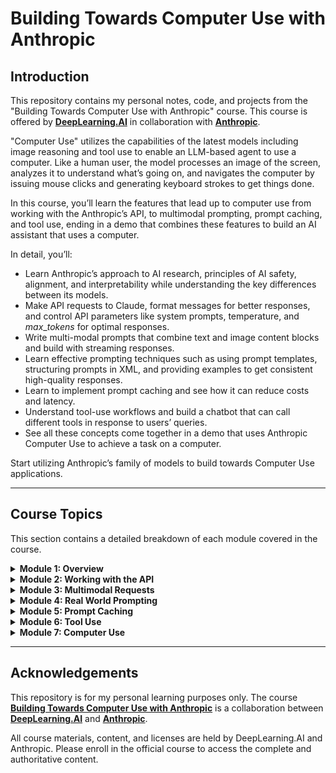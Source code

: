 # Building Towards Computer Use with Anthropic

## Introduction

This repository contains my personal notes, code, and projects from the "Building Towards Computer Use with Anthropic" course. This course is offered by **[DeepLearning.AI](https://www.deeplearning.ai/)** in collaboration with **[Anthropic](https://www.anthropic.com/)**.

"Computer Use" utilizes the capabilities of the latest models including image reasoning and tool use to enable an LLM-based agent to use a computer. Like a human user, the model processes an image of the screen, analyzes it to understand what’s going on, and navigates the computer by issuing mouse clicks and generating keyboard strokes to get things done.

In this course, you’ll learn the features that lead up to computer use from working with the Anthropic’s API, to multimodal prompting, prompt caching, and tool use, ending in a demo that combines these features to build an AI assistant that uses a computer.

In detail, you’ll:

  * Learn Anthropic’s approach to AI research, principles of AI safety, alignment, and interpretability while understanding the key differences between its models.
  * Make API requests to Claude, format messages for better responses, and control API parameters like system prompts, temperature, and $max\_tokens$ for optimal responses.
  * Write multi-modal prompts that combine text and image content blocks and build with streaming responses.
  * Learn effective prompting techniques such as using prompt templates, structuring prompts in XML, and providing examples to get consistent high-quality responses.
  * Learn to implement prompt caching and see how it can reduce costs and latency.
  * Understand tool-use workflows and build a chatbot that can call different tools in response to users’ queries.
  * See all these concepts come together in a demo that uses Anthropic Computer Use to achieve a task on a computer.

Start utilizing Anthropic’s family of models to build towards Computer Use applications.

-----

## Course Topics

This section contains a detailed breakdown of each module covered in the course.

<details>
<summary><strong>Module 1: Overview</strong></summary>

This foundational module introduces Anthropic's mission, research philosophy, and its family of large language models. It sets the context for *why* the tools are built the way they are, with a strong emphasis on safety and reliability.

  * **Anthropic's Mission:** The course begins by exploring Anthropic's "safety-first" approach to AI development. This includes an introduction to their research on AI safety, alignment, and interpretability, which is the bedrock of all their models.
  * **Constitutional AI:** You learn about the core concept of Constitutional AI (CAI), a method for training a harmless AI assistant without relying on large-scale human feedback for safety labeling. Instead, the model is trained to follow a set of explicit principles (a "constitution"), allowing it to self-correct and refine its behavior.
  * **Model Family:** The module details the Claude 3 model family:
      * **Opus:** The most powerful, "state-of-the-art" model, designed for highly complex tasks, in-depth analysis, and high-stakes problem-solving.
      * **Sonnet:** The "workhorse" model, offering an ideal balance of high performance and high speed. It's designed for most enterprise workloads, data processing, and scalable AI applications.
      * **Haiku:** The fastest and most compact model, designed for near-instant responsiveness, simple queries, and cost-effective applications.
  * **The Goal (Computer Use):** Finally, this overview connects these concepts to the course's ultimate goal: "Computer Use." It frames this capability as the next logical step for AI, moving from a text-based conversationalist to a system that can perceive, reason, and act within a digital environment.

</details>

<details>
<summary><strong>Module 2: Working with the API</strong></summary>

This module is a practical, hands-on guide to making your first calls to the Anthropic API. It covers the fundamental building blocks of interacting with Claude.

  * **Authentication & Setup:** You learn how to set up your development environment, install the official Python client library (`anthropic`), and securely manage your API keys.
  * **The Messages API:** The core of this module is the `messages.create` endpoint. You learn the new standard structure for conversations, which consists of a list of `message` objects, each with a `role` (`user` or `assistant`) and `content`. This is a more robust and natural way to handle multi-turn conversations compared to older prompt-based APIs.
  * **System Prompts:** You learn how to use the `system` parameter to provide high-level instructions, context, or persona-setting for the AI *before* the conversation starts. This is the most effective way to guide the model's behavior, tone, and constraints throughout the interaction.
  * **Key Parameters:** You get to experiment with the primary controls for model output:
      * `temperature`: Controls randomness. A low value (e.g., 0.2) is good for deterministic, factual answers, while a high value (e.g., 1.0) encourages creativity.
      * `max_tokens`: Sets a hard limit on the number of tokens in the generated response, which is crucial for managing costs and response length.
  * **Streaming Responses:** You implement streaming API calls. Instead of waiting for the entire response to be generated, you learn to process it token-by-token as it arrives. This is essential for creating a responsive, real-time "chatbot" feel for end-users.

</details>

<details>
<summary><strong>Module 3: Multimodal Requests</strong></summary>

This module explores Claude's "vision" capabilities, allowing it to understand and reason about images. This is a critical prerequisite for the "Computer Use" agent, which needs to "see" the screen.

  * **Content Blocks:** You learn how to structure the `content` in your API call as a list of "content blocks." This is how you combine different types of media. For example, a single `user` message can contain a `text` block and one or more `image` blocks.
  * **Image Formats:** The course covers the practical aspects of providing images, primarily by base64-encoding them and specifying the media type (e.g., `image/jpeg`, `image/png`).
  * **Prompting with Images:** You practice writing prompts that effectively leverage this new input. This includes tasks like:
      * **Image Description:** "Describe what is happening in this image."
      * **Data Extraction:** "Analyze this chart and summarize the key trends."
      * **Transcription:** "Transcribe the handwritten text in this note."
      * **UI Analysis:** "Given this screenshot of a webpage, what is the main call to action?" (This directly leads into the Computer Use case).
  * You learn the limitations and best practices, such as how to prompt the model to focus on specific parts of an image or to handle multiple images at once.

</details>

<details>
<summary><strong>Module 4: Real World Prompting</strong></summary>

This module goes deep into prompt engineering techniques specifically tailored for getting reliable, structured, and high-quality responses from Claude.

  * **Using XML Tags:** This is a key technique emphasized by Anthropic. You learn to structure your prompts using XML-like tags (e.g., `<document>`, `<instructions>`, `<example>`). This helps the model clearly distinguish between different parts of your prompt (like raw data vs. instructions on how to process that data), which dramatically improves accuracy, especially for complex inputs.
  * **Few-Shot Prompting:** You learn how to provide examples of "good" responses directly within your prompt. By showing the model a few input/output pairs, you can guide it to follow a specific format, style, or logic without needing to fine-tune the model itself.
  * **Prompt Templates:** You build reusable prompt templates (e.g., using Python's f-strings) that dynamically insert user-provided data into a well-structured prompt. This is the standard for building scalable applications that need to perform the same task repeatedly.
  * **Forcing Structured Output:** A key lesson is prompting the model to *only* respond in a specific format, such as JSON. You practice prompts like, "Respond *only* with a valid JSON object matching the following schema..." This is critical for building reliable application backends.

</details>

<details>
<summary><strong>Module 5: Prompt Caching</strong></summary>

This module introduces a powerful optimization feature for reducing both cost and latency in your applications.

  * **The Problem:** Many applications, especially conversational ones, use a very long and static `system` prompt or a large set of few-shot examples that are sent with *every single* API request. This is computationally wasteful, as the model has to re-process the same tokens over and over.
  * **The Solution:** Prompt caching allows the Anthropic API to cache the processed state of this large, static "prefix" of your prompt.
  * **Implementation:** You learn how to use the `Cache-Control` API headers to enable this feature. When you make a call with `Cache-Control: max-age=...`, the API caches the tokens in the `system` prompt and any initial `user`/`assistant` messages.
  * **Benefits:** On subsequent calls that use the *exact same* prefix, the API skips re-processing the cached tokens. You learn that this results in a significant reduction in "input tokens" billed and a much faster time-to-first-token (lower latency), as the model can start generating the new response almost immediately.

</details>

<details>
<summary><strong>Module 6: Tool Use</strong></summary>

This is where the model moves from a passive text generator to an active agent that can interact with the outside world. This module teaches you how to implement function calling with Claude.

  * **The Workflow:** You learn the complete, multi-step "tool use" loop:
    1.  **Define Tools:** You define a list of available tools (e.g., `get_current_weather`, `search_database`) using a specific JSON schema, and pass this definition to the API.
    2.  **Model Decides:** The user sends a prompt (e.g., "What's the weather in London?"). The model analyzes the prompt and, instead of answering, returns a special `tool_use` content block, indicating which tool it wants to call and with what arguments (e.g., `{"name": "get_current_weather", "input": {"location": "London"}}`).
    3.  **Application Executes:** Your own code (in Python, etc.) receives this request. You parse it, execute your *actual* `get_current_weather("London")` function, and get the result (e.g., `{"temperature": "15C"}`).
    4.  **Send Result Back:** You make a *second* API call, appending a new `user` message that contains a `tool_result` block with the output from your function.
    5.  **Model Synthesizes:** The model receives this new information and generates a final, natural-language response for the user (e.g., "The current weather in London is 15°C.").
  * You build a complete chatbot that can answer questions by intelligently deciding when to call external APIs for information.

</details>

<details>
<summary><strong>Module 7: Computer Use</strong></summary>

This is the capstone module where all previous concepts are combined to build an AI agent that can operate a computer.

  * **The Goal:** The objective is to give the model a high-level task (e.g., "Find the most recent email from my manager and summarize it.") and have it perform the necessary mouse clicks and keyboard actions to accomplish it.
  * **The "Vision-Action" Loop:** This is the core concept. The agent runs in a loop that combines all the course topics:
    1.  **See (Multimodal):** The agent takes a screenshot of the current computer screen. This image is passed to the model as `image` content.
    2.  **Think (Prompting):** The model receives the image along with a complex `system` prompt that contains the high-level goal, its "memory" of past actions, and its available "tools." The model analyzes the screen and decides on the *single next best action* to take.
    3.  **Act (Tool Use):** The model's "tools" are not web APIs, but functions that control the computer, such as:
          * `click(x, y)`
          * `double_click(x, y)`
          * `type_text("some string")`
          * `press_key("ENTER")`
          * `scroll(direction)`
          * `finish(result)`
            The model returns a `tool_use` request for one of these functions (e.g., `{"name": "click", "input": {"x": 450, "y": 230}}`).
  * **Execution:** Your code executes this command, (e.g., actually moving the mouse and clicking). The loop then repeats: a *new* screenshot is taken, and the model decides on the next action based on the new visual state.
  * The demo showcases this entire system, allowing Claude to navigate applications and websites to complete a task, effectively "using" the computer just as a human would.

</details>

-----

## Acknowledgements

This repository is for my personal learning purposes only. The course **[Building Towards Computer Use with Anthropic](https://www.deeplearning.ai/short-courses/building-towards-computer-use-with-anthropic/)** is a collaboration between **[DeepLearning.AI](https://www.deeplearning.ai/)** and **[Anthropic](https://www.anthropic.com/)**.

All course materials, content, and licenses are held by DeepLearning.AI and Anthropic. Please enroll in the official course to access the complete and authoritative content.